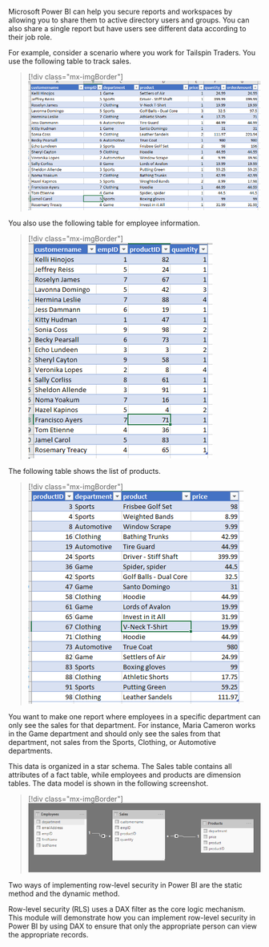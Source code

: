Microsoft Power BI can help you secure reports and workspaces by allowing you to share them to active directory users and groups. You can also share a single report but have users see different data according to their job role.

For example, consider a scenario where you work for Tailspin Traders. You use the following table to track sales.

> [!div class="mx-imgBorder"]
> [![The sales table](../media/01-sales-table-ss.png)](../media/01-sales-table-ss.png#lightbox)

You also use the following table for employee information.

> [!div class="mx-imgBorder"]
> [![The employees table](../media/01-employees-table-ss.png)](../media/01-employees-table-ss.png#lightbox)

The following table shows the list of products.

> [!div class="mx-imgBorder"]
> [![The products table with column headers](../media/01-products-table-ss.png)](../media/01-products-table-ss.png#lightbox)

You want to make one report where employees in a specific department can only see the sales for that department. For instance, Maria Cameron works in the Game department and should only see the sales from that department, not sales from the Sports, Clothing, or Automotive departments.

This data is organized in a star schema. The Sales table contains all attributes of a fact table, while employees and products are dimension tables. The data model is shown in the following screenshot.

> [!div class="mx-imgBorder"]
> [![The data model for row-level-security](../media/01-data-model-ss.png)](../media/01-data-model-ss.png#lightbox)

Two ways of implementing row-level security in Power BI are the static method and the dynamic method.

Row-level security (RLS) uses a DAX filter as the core logic mechanism. This module will demonstrate how you can implement row-level security in Power BI by using DAX to ensure that only the appropriate person can view the appropriate records.
